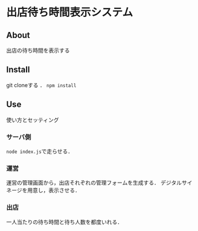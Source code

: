 # 出店待ち時間表示システム
## About
出店の待ち時間を表示する

## Install
git cloneする  ．
``npm install``

## Use
使い方とセッティング
### サーバ側
``node index.js``で走らせる．
### 運営
運営の管理画面から，出店それぞれの管理フォームを生成する．
デジタルサイネージを用意し，表示させる．
### 出店
一人当たりの待ち時間と待ち人数を都度いれる．
